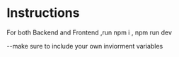 # Instructions 
For both Backend and Frontend ,run npm i , npm run dev

--make sure to include your own inviorment variables 
